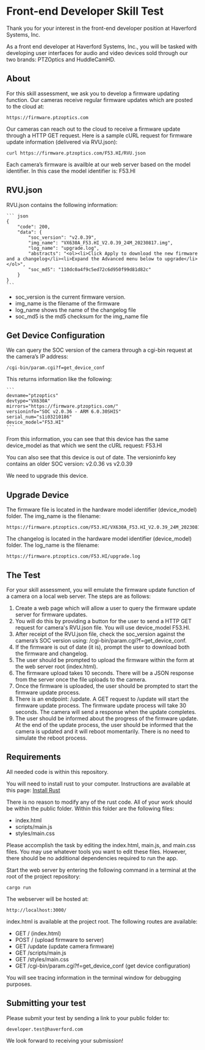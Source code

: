 # Front-end Developer Skill Test

Thank you for your interest in the front-end developer position at Haverford Systems, Inc.

As a front end developer at Haverford Systems, Inc., you will be tasked with developing user interfaces for audio and video devices sold through our two brands: PTZOptics and HuddleCamHD.

## About

For this skill assessment, we ask you to develop a firmware updating function. Our cameras receive regular firmware updates which are posted to the cloud at:

    https://firmware.ptzoptics.com

Our cameras can reach out to the cloud to receive a firmware update through a HTTP GET request. Here is a sample cURL request for firmware update information (delivered via RVU.json):

    curl https://firmware.ptzoptics.com/F53.HI/RVU.json

Each camera’s firmware is availble at our web server based on the model identifier. In this case the model identifier is: F53.HI

## RVU.json

RVU.json contains the following information:

    ``` json
    {
        "code": 200,
        "data": {
            "soc_version": "v2.0.39",
            "img_name": "VX630A_F53.HI_V2.0.39_24M_20230817.img",
            "log_name": "upgrade.log",
            "abstracts": "<ol><li>Click Apply to download the new firmware and a changelog</li><li>Expand the Advanced menu below to upgrade</li></ol>",
            "soc_md5": "110dc0a4f9c5ed72c6d950f99d81d82c"
        }
    }
    ```

- soc_version is the current firmware version.
- img_name is the filename of the firmware
- log_name shows the name of the changelog file
- soc_md5 is the md5 checksum for the img_name file

## Get Device Configuration

We can query the SOC version of the camera through a cgi-bin request at the camera’s IP address:

    /cgi-bin/param.cgi?f=get_device_conf

This returns information like the following:

    ```
    devname="ptzoptics" 
    devtype="VX630A" 
    mirrors="https://firmware.ptzoptics.com/" 
    versioninfo="SOC v2.0.36 - ARM 6.0.30SHIS" 
    serial_num="s1i03210186" 
    device_model="F53.HI"
    ```

From this information, you can see that this device has the same device_model as that which we sent the cURL request: F53.HI

You can also see that this device is out of date. The versioninfo key contains an older SOC version: v2.0.36 vs v2.0.39

We need to upgrade this device.

## Upgrade Device

The firmware file is located in the hardware model identifier (device_model) folder. The img_name is the filename:

    https://firmware.ptzoptics.com/F53.HI/VX630A_F53.HI_V2.0.39_24M_20230817.img 

The changelog is located in the hardware model identifier (device_model) folder. The log_name is the filename:

    https://firmware.ptzoptics.com/F53.HI/upgrade.log

## The Test

For your skill assessment, you will emulate the firmware update function of a camera on a local web server. The steps are as follows:

1. Create a web page which will allow a user to query the firmware update server for firmware updates.
2. You will do this by providing a button for the user to send a HTTP GET request for camera's RVU.json file. You will use device_model F53.HI.
3. After receipt of the RVU.json file, check the soc_version against the camera’s SOC version using: /cgi-bin/param.cgi?f=get_device_conf.
4. If the firmware is out of date (it is), prompt the user to download both the firmware and changelog.
5. The user should be prompted to upload the firmware within the form at the web server root (index.html).
6. The firmware upload takes 10 seconds. There will be a JSON response from the server once the file uploads to the camera.
7. Once the firmware is uploaded, the user should be prompted to start the firmware update process.
8. There is an endpoint: /update. A GET request to /update will start the firmware update process. The firmware update process will take 30 seconds. The camera will send a response when the update completes.
9. The user should be informed about the progress of the firmware update. At the end of the update process, the user should be informed that the camera is updated and it will reboot momentarily. There is no need to simulate the reboot process.

## Requirements

All needed code is within this repository.

You will need to install rust to your computer. Instructions are available at this page: [Install Rust](https://www.rust-lang.org/tools/install)

There is no reason to modify any of the rust code. All of your work should be within the public folder. Within this folder are the following files:

- index.html
- scripts/main.js
- styles/main.css

Please accomplish the task by editing the index.html, main.js, and main.css files. You may use whatever tools you want to edit these files. However, there should be no additional dependencies required to run the app.

Start the web server by entering the following command in a terminal at the root of the project repository:

    cargo run

The webserver will be hosted at:

    http://localhost:3000/

index.html is available at the project root. The following routes are available:

- GET / (index.html)
- POST / (upload firmware to server)
- GET /update (update camera firmware)
- GET /scripts/main.js
- GET /styles/main.css
- GET /cgi-bin/param.cgi?f=get_device_conf (get device configuration)

You will see tracing information in the terminal window for debugging purposes.

## Submitting your test

Please submit your test by sending a link to your public folder to:

    developer.test@haverford.com 

We look forward to receiving your submission!
